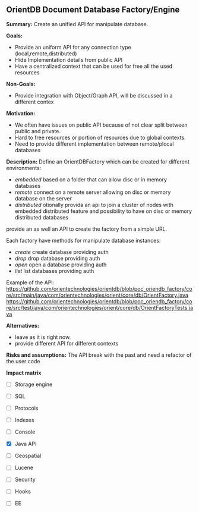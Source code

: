 ## OrientDB Document Database Factory/Engine

**Summary:**
Create an unified API for manipulate database.

**Goals:**
- Provide an uniform API for any connection type (local,remote,distributed)
- Hide Implementation details from public API
- Have a centralized context that can be used for free all the used resources

**Non-Goals:**
- Provide integration with Object/Graph API, will be discussed in a different contex

**Motivation:**
- We often have issues on public API because of not clear split between public and private.
- Hard to free resources or portion of resources due to global contexts.
- Need to provide different implementation between remote/plocal databases

**Description:**
Define an OrientDBFactory which can be created for different environments:
- *embedded* based on a folder that can allow disc or in memory databases
- *remote* connect on a remote server allowing on disc or memory database on the server 
- *distributed* otionally provida an api to join a cluster of nodes with embedded distributed feature and possibility to have on disc or memory distributed databases

provide an as well an API to create the factory from a simple URL.

Each factory have methods for manipulate database instances:

- *create* create database providing  auth
- *drop* drop database providing  auth
- *open* open a database providing  auth
- *list* list databases providing auth

Example of the API:
https://github.com/orientechnologies/orientdb/blob/poc_oriendb_factory/core/src/main/java/com/orientechnologies/orient/core/db/OrientFactory.java
https://github.com/orientechnologies/orientdb/blob/poc_oriendb_factory/core/src/test/java/com/orientechnologies/orient/core/db/OrientFactoryTests.java  

**Alternatives:**
- leave as it is right now.
- provide different API for different contexts

**Risks and assumptions:**
The API break with the past and need a refactor of the user code


**Impact matrix**

- [ ] Storage engine
- [ ] SQL
- [ ] Protocols
- [ ] Indexes
- [ ] Console
- [x] Java API
- [ ] Geospatial
- [ ] Lucene
- [ ] Security
- [ ] Hooks
- [ ] EE

